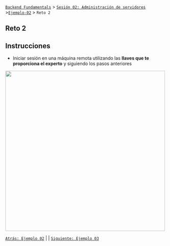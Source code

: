 [`Backend Fundamentals`](../../README.md) > [`Sesión 02: Administración de servidores`](../README.md) >[`Ejemplo-02`](../Ejemplo-02) > `Reto 2`
	
## Reto 2

## Instrucciones

- Iniciar sesión en una máquina remota utilizando las **llaves que te proporciona el experto** y siguiendo los pasos anteriores

<img src="https://www.hostinger.es/tutoriales/wp-content/uploads/sites/7/2017/09/encriptacion-simetrica-tutorial-ssh.jpg" width="500">

[`Atrás: Ejemplo 02`](../Ejemplo-02) | | [`Siguiente: Ejemplo 03`](https://github.com/beduExpert/A2-Backend-Fundamentals-2020/tree/master/Sesion-02/Ejemplo-03)
